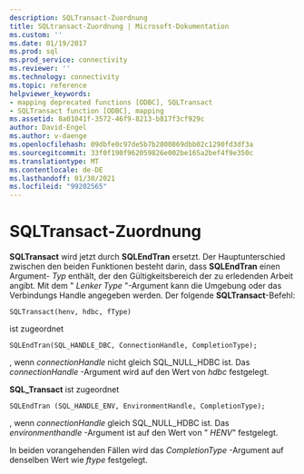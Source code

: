 ```yaml
---
description: SQLTransact-Zuordnung
title: SQLtransact-Zuordnung | Microsoft-Dokumentation
ms.custom: ''
ms.date: 01/19/2017
ms.prod: sql
ms.prod_service: connectivity
ms.reviewer: ''
ms.technology: connectivity
ms.topic: reference
helpviewer_keywords:
- mapping deprecated functions [ODBC], SQLTransact
- SQLTransact function [ODBC], mapping
ms.assetid: 8a01041f-3572-46f9-8213-b817f3cf929c
author: David-Engel
ms.author: v-daenge
ms.openlocfilehash: 09dbfe0c97de5b7b2800869dbb02c1290fd3df3a
ms.sourcegitcommit: 33f0f190f962059826e002be165a2bef4f9e350c
ms.translationtype: MT
ms.contentlocale: de-DE
ms.lasthandoff: 01/30/2021
ms.locfileid: "99202565"
---
```

# <a name="sqltransact-mapping"></a>SQLTransact-Zuordnung
**SQLTransact** wird jetzt durch **SQLEndTran** ersetzt. Der Hauptunterschied zwischen den beiden Funktionen besteht darin, dass **SQLEndTran** einen Argument- *Typ* enthält, der den Gültigkeitsbereich der zu erledenden Arbeit angibt. Mit dem " *Lenker Type* "-Argument kann die Umgebung oder das Verbindungs Handle angegeben werden. Der folgende **SQLTransact**-Befehl:  
  
```  
SQLTransact(henv, hdbc, fType)  
```  
  
 ist zugeordnet  
  
```  
SQLEndTran(SQL_HANDLE_DBC, ConnectionHandle, CompletionType);  
```  
  
 , wenn *connectionHandle* nicht gleich SQL_NULL_HDBC ist. Das *connectionHandle* -Argument wird auf den Wert von *hdbc* festgelegt.  
  
 **SQL_Transact** ist zugeordnet  
  
```  
SQLEndTran (SQL_HANDLE_ENV, EnvironmentHandle, CompletionType);  
```  
  
 , wenn *connectionHandle* gleich SQL_NULL_HDBC ist. Das *environmenthandle* -Argument ist auf den Wert von " *HENV*" festgelegt.  
  
 In beiden vorangehenden Fällen wird das *CompletionType* -Argument auf denselben Wert wie *ftype* festgelegt.

